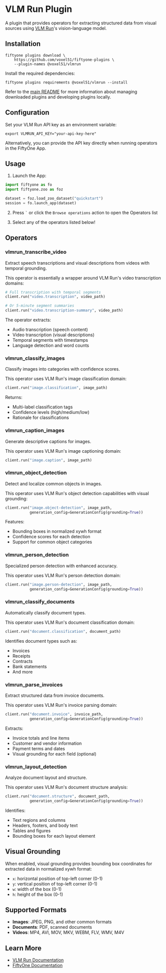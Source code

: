 # VLM Run Plugin

A plugin that provides operators for extracting structured data from visual
sources using [VLM Run](https://vlm.run)'s vision-language model.

## Installation

```shell
fiftyone plugins download \
    https://github.com/voxel51/fiftyone-plugins \
    --plugin-names @voxel51/vlmrun
```

Install the required dependencies:

```shell
fiftyone plugins requirements @voxel51/vlmrun --install
```

Refer to the [main README](https://github.com/voxel51/fiftyone-plugins) for
more information about managing downloaded plugins and developing plugins
locally.

## Configuration

Set your VLM Run API key as an environment variable:

```shell
export VLMRUN_API_KEY="your-api-key-here"
```

Alternatively, you can provide the API key directly when running operators in
the FiftyOne App.

## Usage

1.  Launch the App:

```py
import fiftyone as fo
import fiftyone.zoo as foz

dataset = foz.load_zoo_dataset("quickstart")
session = fo.launch_app(dataset)
```

2.  Press `` ` `` or click the `Browse operations` action to open the Operators
    list

3.  Select any of the operators listed below!

## Operators

### vlmrun_transcribe_video

Extract speech transcriptions and visual descriptions from videos with temporal
grounding.

This operator is essentially a wrapper around VLM Run's video transcription
domains:

```py
# Full transcription with temporal segments
client.run("video.transcription", video_path)

# Or 5-minute segment summaries
client.run("video.transcription-summary", video_path)
```

The operator extracts:
- Audio transcription (speech content)
- Video transcription (visual descriptions)
- Temporal segments with timestamps
- Language detection and word counts

### vlmrun_classify_images

Classify images into categories with confidence scores.

This operator uses VLM Run's image classification domain:

```py
client.run("image.classification", image_path)
```

Returns:
- Multi-label classification tags
- Confidence levels (high/medium/low)
- Rationale for classifications

### vlmrun_caption_images

Generate descriptive captions for images.

This operator uses VLM Run's image captioning domain:

```py
client.run("image.caption", image_path)
```

### vlmrun_object_detection

Detect and localize common objects in images.

This operator uses VLM Run's object detection capabilities with visual
grounding:

```py
client.run("image.object-detection", image_path,
           generation_config=GenerationConfig(grounding=True))
```

Features:
- Bounding boxes in normalized xywh format
- Confidence scores for each detection
- Support for common object categories

### vlmrun_person_detection

Specialized person detection with enhanced accuracy.

This operator uses VLM Run's person detection domain:

```py
client.run("image.person-detection", image_path,
           generation_config=GenerationConfig(grounding=True))
```

### vlmrun_classify_documents

Automatically classify document types.

This operator uses VLM Run's document classification domain:

```py
client.run("document.classification", document_path)
```

Identifies document types such as:
- Invoices
- Receipts
- Contracts
- Bank statements
- And more

### vlmrun_parse_invoices

Extract structured data from invoice documents.

This operator uses VLM Run's invoice parsing domain:

```py
client.run("document.invoice", invoice_path,
           generation_config=GenerationConfig(grounding=True))
```

Extracts:
- Invoice totals and line items
- Customer and vendor information
- Payment terms and dates
- Visual grounding for each field (optional)

### vlmrun_layout_detection

Analyze document layout and structure.

This operator uses VLM Run's document structure analysis:

```py
client.run("document.structure", document_path,
           generation_config=GenerationConfig(grounding=True))
```

Identifies:
- Text regions and columns
- Headers, footers, and body text
- Tables and figures
- Bounding boxes for each layout element

## Visual Grounding

When enabled, visual grounding provides bounding box coordinates for extracted
data in normalized xywh format:
- `x`: horizontal position of top-left corner (0-1)
- `y`: vertical position of top-left corner (0-1)
- `w`: width of the box (0-1)
- `h`: height of the box (0-1)

## Supported Formats

- **Images**: JPEG, PNG, and other common formats
- **Documents**: PDF, scanned documents
- **Videos**: MP4, AVI, MOV, MKV, WEBM, FLV, WMV, M4V

## Learn More

- [VLM Run Documentation](https://docs.vlm.run)
- [FiftyOne Documentation](https://docs.voxel51.com)